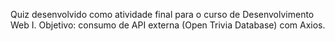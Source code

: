 Quiz desenvolvido como atividade final para o curso de Desenvolvimento Web I.
Objetivo: consumo de API externa (Open Trivia Database) com Axios.
